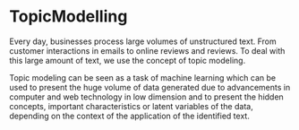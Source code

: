 # TopicModelling

Every day, businesses process large volumes of unstructured text. From customer interactions in emails to online reviews and reviews. 
To deal with this large amount of text, we use the concept of topic modeling.

Topic modeling can be seen as a task of machine learning which can be used to present the huge volume of data generated due to advancements in
computer and web technology in low dimension and to present the hidden concepts, important characteristics or latent variables of the data, 
depending on the context of the application of the identified text.
